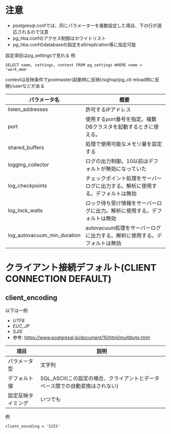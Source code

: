 # 注意
- postgresql.confでは、同じパラメーターを複数設定した場合、下の行が適応されるので注意
- pg_hba.confのアクセス制御はホワイトリスト
- pg_hba.confのdatabaseの指定をall/replication等に指定可能

設定項目はpg_settingsで見れる
例
```
SELECT name, settings, context FROM pg_settings WHERE name = 'work_mem'
```
contextは反映条件でpostmaster(起動時に反映)/sighup(pg_ctl reload時に反映)/userなどがある


|パラメータ名|概要|
|--|--|
|listen_addresses|許可するIPアドレス|
|port|使用するport番号を指定。複数DBクラスタを起動するときに使える。|
|shared_buffers|処理で使用可能なメモリ量を設定する|
|logging_collector|ログの出力制御。10以前はデフォルトが無効になっていた|
|log_checkpoints|チェックポイント処理をサーバーログに出力する。解析に使用する。デフォルトは無効|
|log_lock_waits|ロック待ち受け情報をサーバーログに出力。解析に使用する。デフォルトは無効|
|log_autovacuum_min_duration|autovacuum処理をサーバーログに出力する。解析に使用する。デフォルトは無効|
# クライアント接続デフォルト(CLIENT CONNECTION DEFAULT)

## client_encoding
以下は一例
- *UTF8*
- *EUC_JP*
- *SJIS*
- 参考: https://www.postgresql.jp/document/10/html/multibyte.html

|項目|説明|
|---|---|
|パラメータ型|文字列|
|デフォルト値|SQL_ASCII(この設定の場合、クライアントとデータベース間での自動変換はされない)|
|設定反映タイミング|いつでも|

例

```
client_encoding = 'SJIS'
```


